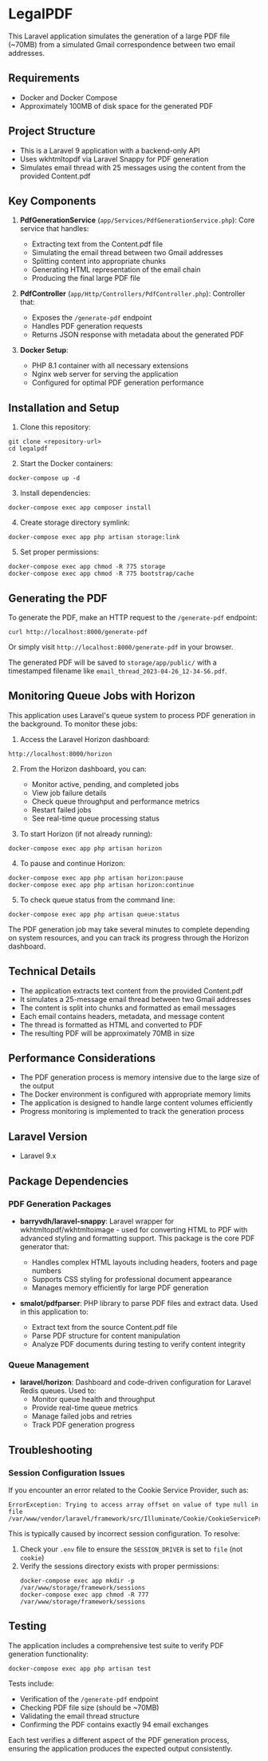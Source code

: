 # LegalPDF

This Laravel application simulates the generation of a large PDF file (~70MB) from a simulated Gmail correspondence between two email addresses.

## Requirements

- Docker and Docker Compose
- Approximately 100MB of disk space for the generated PDF

## Project Structure

- This is a Laravel 9 application with a backend-only API
- Uses wkhtmltopdf via Laravel Snappy for PDF generation
- Simulates email thread with 25 messages using the content from the provided Content.pdf

## Key Components

1. **PdfGenerationService** (`app/Services/PdfGenerationService.php`): Core service that handles:
   - Extracting text from the Content.pdf file
   - Simulating the email thread between two Gmail addresses
   - Splitting content into appropriate chunks
   - Generating HTML representation of the email chain
   - Producing the final large PDF file

2. **PdfController** (`app/Http/Controllers/PdfController.php`): Controller that:
   - Exposes the `/generate-pdf` endpoint
   - Handles PDF generation requests
   - Returns JSON response with metadata about the generated PDF

3. **Docker Setup**:
   - PHP 8.1 container with all necessary extensions
   - Nginx web server for serving the application
   - Configured for optimal PDF generation performance

## Installation and Setup

1. Clone this repository:
```
git clone <repository-url>
cd legalpdf
```

2. Start the Docker containers:
```
docker-compose up -d
```

3. Install dependencies:
```
docker-compose exec app composer install
```

4. Create storage directory symlink:
```
docker-compose exec app php artisan storage:link
```

5. Set proper permissions:
```
docker-compose exec app chmod -R 775 storage
docker-compose exec app chmod -R 775 bootstrap/cache
```

## Generating the PDF

To generate the PDF, make an HTTP request to the `/generate-pdf` endpoint:

```
curl http://localhost:8000/generate-pdf
```

Or simply visit `http://localhost:8000/generate-pdf` in your browser.

The generated PDF will be saved to `storage/app/public/` with a timestamped filename like `email_thread_2023-04-26_12-34-56.pdf`.

## Monitoring Queue Jobs with Horizon

This application uses Laravel's queue system to process PDF generation in the background. To monitor these jobs:

1. Access the Laravel Horizon dashboard:
```
http://localhost:8000/horizon
```

2. From the Horizon dashboard, you can:
   - Monitor active, pending, and completed jobs
   - View job failure details
   - Check queue throughput and performance metrics
   - Restart failed jobs
   - See real-time queue processing status

3. To start Horizon (if not already running):
```
docker-compose exec app php artisan horizon
```

4. To pause and continue Horizon:
```
docker-compose exec app php artisan horizon:pause
docker-compose exec app php artisan horizon:continue
```

5. To check queue status from the command line:
```
docker-compose exec app php artisan queue:status
```

The PDF generation job may take several minutes to complete depending on system resources, and you can track its progress through the Horizon dashboard.

## Technical Details

- The application extracts text content from the provided Content.pdf
- It simulates a 25-message email thread between two Gmail addresses
- The content is split into chunks and formatted as email messages
- Each email contains headers, metadata, and message content
- The thread is formatted as HTML and converted to PDF
- The resulting PDF will be approximately 70MB in size


## Performance Considerations

- The PDF generation process is memory intensive due to the large size of the output
- The Docker environment is configured with appropriate memory limits
- The application is designed to handle large content volumes efficiently
- Progress monitoring is implemented to track the generation process

## Laravel Version

- Laravel 9.x

## Package Dependencies

### PDF Generation Packages

- **barryvdh/laravel-snappy**: Laravel wrapper for wkhtmltopdf/wkhtmltoimage - used for converting HTML to PDF with advanced styling and formatting support. This package is the core PDF generator that:
  - Handles complex HTML layouts including headers, footers and page numbers
  - Supports CSS styling for professional document appearance
  - Manages memory efficiently for large PDF generation

- **smalot/pdfparser**: PHP library to parse PDF files and extract data. Used in this application to:
  - Extract text from the source Content.pdf file
  - Parse PDF structure for content manipulation
  - Analyze PDF documents during testing to verify content integrity

### Queue Management

- **laravel/horizon**: Dashboard and code-driven configuration for Laravel Redis queues. Used to:
  - Monitor queue health and throughput
  - Provide real-time queue metrics
  - Manage failed jobs and retries
  - Track PDF generation progress

## Troubleshooting

### Session Configuration Issues

If you encounter an error related to the Cookie Service Provider, such as:

```
ErrorException: Trying to access array offset on value of type null in file 
/var/www/vendor/laravel/framework/src/Illuminate/Cookie/CookieServiceProvider.php
```

This is typically caused by incorrect session configuration. To resolve:

1. Check your `.env` file to ensure the `SESSION_DRIVER` is set to `file` (not `cookie`)
2. Verify the sessions directory exists with proper permissions:
   ```
   docker-compose exec app mkdir -p /var/www/storage/framework/sessions
   docker-compose exec app chmod -R 777 /var/www/storage/framework/sessions
   ```

## Testing

The application includes a comprehensive test suite to verify PDF generation functionality:

```
docker-compose exec app php artisan test
```

Tests include:
- Verification of the `/generate-pdf` endpoint
- Checking PDF file size (should be ~70MB)
- Validating the email thread structure
- Confirming the PDF contains exactly 94 email exchanges

Each test verifies a different aspect of the PDF generation process, ensuring the application produces the expected output consistently. 